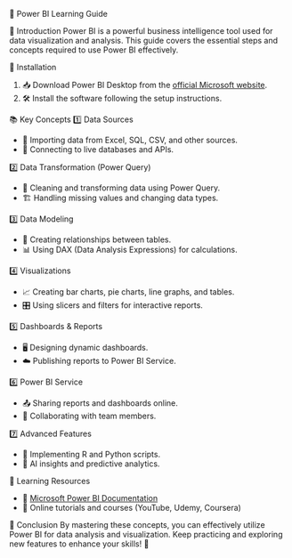 🚀 Power BI Learning Guide

📌 Introduction
Power BI is a powerful business intelligence tool used for data visualization and analysis. This guide covers the essential steps and concepts required to use Power BI effectively.

🔧 Installation
1. 📥 Download Power BI Desktop from the [official Microsoft website](https://powerbi.microsoft.com/).
2. 🛠 Install the software following the setup instructions.

📚 Key Concepts
 1️⃣ Data Sources
- 📂 Importing data from Excel, SQL, CSV, and other sources.
- 🔗 Connecting to live databases and APIs.

 2️⃣ Data Transformation (Power Query)
- 🧹 Cleaning and transforming data using Power Query.
- 🏗 Handling missing values and changing data types.

3️⃣ Data Modeling
- 🔄 Creating relationships between tables.
- 📊 Using DAX (Data Analysis Expressions) for calculations.

4️⃣ Visualizations
- 📈 Creating bar charts, pie charts, line graphs, and tables.
- 🎛 Using slicers and filters for interactive reports.

5️⃣ Dashboards & Reports
- 🖥 Designing dynamic dashboards.
- ☁️ Publishing reports to Power BI Service.

6️⃣ Power BI Service
- 📤 Sharing reports and dashboards online.
- 👥 Collaborating with team members.

7️⃣ Advanced Features
- 🧠 Implementing R and Python scripts.
- 🤖 AI insights and predictive analytics.

📖 Learning Resources
- 📄 [Microsoft Power BI Documentation](https://docs.microsoft.com/en-us/power-bi/)
- 🎥 Online tutorials and courses (YouTube, Udemy, Coursera)

🎯 Conclusion
By mastering these concepts, you can effectively utilize Power BI for data analysis and visualization. Keep practicing and exploring new features to enhance your skills! 🚀

